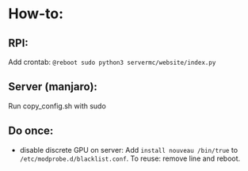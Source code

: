 # How-to:

## RPI:
Add crontab:
````@reboot sudo python3 servermc/website/index.py````

## Server (manjaro):
Run copy_config.sh with sudo


## Do once:
* disable discrete GPU on server:
Add `install nouveau /bin/true` to `/etc/modprobe.d/blacklist.conf`. To reuse: remove line and reboot.

